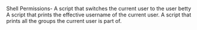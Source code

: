 Shell Permissions-
A script that switches the current user to the user betty
A script that prints the effective username of the current user.
A script that prints all the groups the current user is part of.

